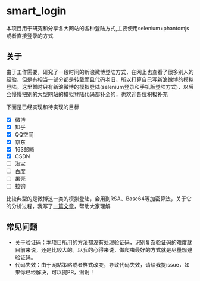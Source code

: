 # smart_login
本项目用于研究和分享各大网站的各种登陆方式,主要使用selenium+phantomjs或者直接登录的方式


## 关于

由于工作需要，研究了一段时间的新浪微博登陆方式，在网上也查看了很多别人的经验，但是有相当一部分都是转载而且代码老旧，所以打算自己写新浪微博的模拟登陆。这里暂时只有新浪微博的模拟登陆(selenium登录和手机版登陆方式)，以后会慢慢把别的大型网站的模拟登陆代码都补全的，也欢迎各位积极补充


下面是已经实现和待实现的目标

- [x] 微博
- [x] 知乎
- [x] QQ空间
- [x] 京东
- [x] 163邮箱
- [x] CSDN
- [ ] 淘宝
- [ ] 百度
- [ ] 果壳
- [ ] 拉钩

比较典型的是微博这一类的模拟登陆，会用到RSA、Base64等加密算法，关于它的分析过程，我写了[一篇文章](http://www.jianshu.com/p/816594c83c74)，帮助大家理解

## 常见问题

- 关于验证码：本项目所用的方法都没有处理验证码，识别复杂验证码的难度就目前来说，还是比较大的。以我的心得来说，做爬虫最好的方式就是尽量规避验证码。
- 代码失效：由于网站策略或者样式改变，导致代码失效，请给我提issue，如果你已经解决，可以提PR，谢谢！